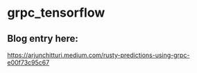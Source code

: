 # grpc_tensorflow

Blog entry here:
----------------
https://arjunchitturi.medium.com/rusty-predictions-using-grpc-e00f73c95c67
